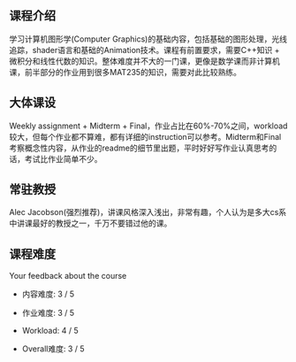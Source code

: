 ## 课程介绍
学习计算机图形学(Computer Graphics)的基础内容，包括基础的图形处理，光线追踪，shader语言和基础的Animation技术。课程有前置要求，需要C++知识 + 微积分和线性代数的知识。整体难度并不大的一门课，更像是数学课而非计算机课，前半部分的作业用到很多MAT235的知识，需要对此比较熟练。
## 大体课设
Weekly assignment + Midterm + Final，作业占比在60%-70%之间，workload较大，但每个作业都不算难，都有详细的instruction可以参考。Midterm和Final考察概念性内容，从作业的readme的细节里出题，平时好好写作业认真思考的话，考试比作业简单不少。
## 常驻教授
Alec Jacobson(强烈推荐)，讲课风格深入浅出，非常有趣，个人认为是多大cs系中讲课最好的教授之一，千万不要错过他的课。
## 课程难度
Your feedback about the course

- 内容难度: 3 / 5

- 作业难度: 3 / 5

- Workload: 4 / 5

- Overall难度: 3 / 5